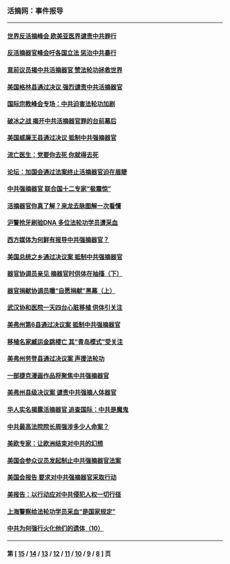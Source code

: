 ### 活摘网：事件报导
---
#### [世界反活摘峰会 欧美亚医界谴责中共罪行](../../pages/nf5877/n13253550.md?09230430) 
#### [反活摘器官峰会吁各国立法 惩治中共暴行](../../pages/nf5877/n13245052.md?09230430) 
#### [意前议员揭中共活摘器官 赞法轮功拯救世界](../../pages/nf5877/n13203445.md?09230430) 
#### [美国格林县通过决议 强烈谴责中共活摘器官](../../pages/nf5877/n13119367.md?09230430) 
#### [国际宗教峰会专场：中共迫害法轮功加剧](../../pages/nf5877/n13088279.md?09230430) 
#### [破冰之战 揭开中共活摘器官罪的台前幕后](../../pages/nf5877/n13082457.md?09230430) 
#### [美国威廉王县通过决议 抵制中共强摘器官](../../pages/nf5877/n13056521.md?09230430) 
#### [流亡医生：党要你去死 你就得去死](../../pages/nf5877/n13052835.md?09230430) 
#### [论坛：加国会通过法案终止活摘器官迫在眉睫](../../pages/nf5877/n13029839.md?09230430) 
#### [中共强摘器官 联合国十二专家“极震惊”](../../pages/nf5877/n13024313.md?09230430) 
#### [活摘器官你真了解？来龙去脉图解一次看懂](../../pages/nf5877/n13013820.md?09230430) 
#### [沪警抢牙刷验DNA 多位法轮功学员遭采血](../../pages/nf5877/n12969218.md?09230430) 
#### [西方媒体为何鲜有报导中共强摘器官？](../../pages/nf5877/n12932034.md?09230430) 
#### [美国总统之乡通过决议案 抵制中共强摘器官](../../pages/nf5877/n12908242.md?09230430) 
#### [器官协调员亲见 摘器官时供体在抽搐（下）](../../pages/nf5877/n12898622.md?09230430) 
#### [器官捐献协调员曝“自愿捐献”黑幕（上）](../../pages/nf5877/n12878830.md?09230430) 
#### [武汉协和医院一天四台心脏移植 供体引关注](../../pages/nf5877/n12863175.md?09230430) 
#### [美弗州第6县通过决议案 抵制中共强摘器官](../../pages/nf5877/n12805218.md?09230430) 
#### [移植名家臧运金跳楼亡 其“青岛模式”受关注](../../pages/nf5877/n12803746.md?09230430) 
#### [美弗州劳登县通过决议案 声援法轮功](../../pages/nf5877/n12785715.md?09230430) 
#### [一部捷克漫画作品将聚焦中共强摘器官](../../pages/nf5877/n12785954.md?09230430) 
#### [美弗州县级决议案 谴责中共强摘人体器官](../../pages/nf5877/n12721290.md?09230430) 
#### [华人实名揭露活摘器官 追查国际：中共是魔鬼](../../pages/nf5877/n12691724.md?09230430) 
#### [中共最高法院院长周强涉多少人命案？](../../pages/nf5877/n12678074.md?09230430) 
#### [美欧专家：让欧洲结束对中共的幻想](../../pages/nf5877/n12652921.md?09230430) 
#### [美国会参众议员发起制止中共强摘器官法案](../../pages/nf5877/n12627668.md?09230430) 
#### [美国会报告 要求对中共强摘器官采取行动](../../pages/nf5877/n12448233.md?09230430) 
#### [美报告：以行动应对中共侵犯人权一切行径](../../pages/nf5877/n12443204.md?09230430) 
#### [上海警察给法轮功学员采血“是国家规定”](../../pages/nf5877/n12371027.md?09230430) 
#### [中共为何强行火化他们的遗体（10）](../../pages/nf5877/n12352363.md?09230430) 

---
#### 第 [ [15](./15.md?09230430) / [14](./14.md?09230430) / [13](./13.md?09230430) / [12](./12.md?09230430) / [11](./11.md?09230430) / [10](./10.md?09230430) / [9](./9.md?09230430) / [8](./8.md?09230430) ] 页
